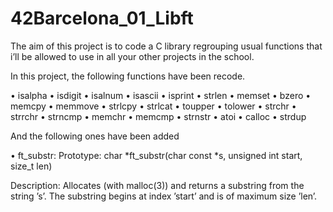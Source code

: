 # 42Barcelona_01_Libft
The aim of this project is to code a C library regrouping usual functions that i’ll be allowed to use in all your other projects in the school.

In this project, the following functions have been recode.

• isalpha        • isdigit
• isalnum        • isascii
• isprint        • strlen
• memset         • bzero
• memcpy         • memmove
• strlcpy        • strlcat
• toupper        • tolower
• strchr         • strrchr
• strncmp        • memchr
• memcmp         • strnstr
• atoi           • calloc
• strdup

 And the following ones have been added

• ft_substr:
Prototype: char *ft_substr(char const *s, unsigned int start, size_t len)

Description: Allocates (with malloc(3)) and returns a substring from the string ’s’.
The substring begins at index ’start’ and is of maximum size ’len’.


